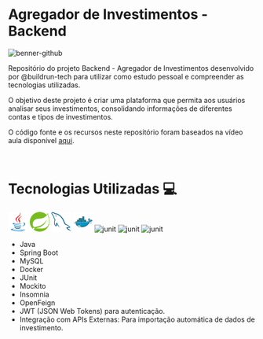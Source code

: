 # Agregador de Investimentos - Backend

<img src="https://res.cloudinary.com/dnttxkyym/image/upload/v1706829183/mockups-projetos/image_30_o90x7d.svg" alt="benner-github" style="max-width: 100%;">

Repositório do projeto Backend - Agregador de Investimentos desenvolvido por @buildrun-tech para utilizar como estudo pessoal e compreender as tecnologias utilizadas. 

O objetivo deste projeto é criar uma plataforma que permita aos usuários analisar seus investimentos, consolidando informações de diferentes contas e tipos de investimentos.

O código fonte e os recursos neste repositório foram baseados na vídeo aula disponível [aqui](https://youtu.be/Tnl4YnB6E54?si=Cx5qDzxqiulQGEl_).

<br>

# Tecnologias Utilizadas 💻
<img src="https://raw.githubusercontent.com/devicons/devicon/master/icons/java/java-original.svg" alt="java" width="40" height="40" style="max-width: 100%;">
<img src="https://raw.githubusercontent.com/devicons/devicon/master/icons/spring/spring-original.svg" alt="spring" width="40" height="40" style="max-width: 100%;">
<img src="https://raw.githubusercontent.com/devicons/devicon/master/icons/mysql/mysql-original.svg" alt="mysql" width="40" height="40" style="max-width: 100%;">
<img src="https://raw.githubusercontent.com/devicons/devicon/master/icons/docker/docker-original.svg" alt="docker" width="40" height="40" style="max-width: 100%;">
<img src="https://asset.brandfetch.io/idD7RfhCFS/id3KSPzOxb.png" alt="junit" width="40" height="40" style="max-width: 100%;">
<img src="https://res.cloudinary.com/dnttxkyym/image/upload/v1706828466/mockups-projetos/image_28_wzzvu8.svg" alt="junit" width="40" height="40" style="max-width: 100%;">
<img src="https://www.svgrepo.com/show/353904/insomnia.svg" alt="junit" width="40" height="40" style="max-width: 100%;">

<br>

- Java
- Spring Boot 
- MySQL
- Docker
- JUnit
- Mockito
- Insomnia
- OpenFeign
- JWT (JSON Web Tokens) para autenticação.
- Integração com APIs Externas: Para importação automática de dados de investimento.




